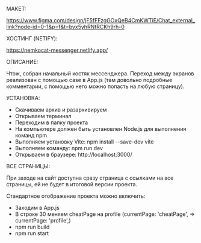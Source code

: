 МАКЕТ:

https://www.figma.com/design/jF5fFFzgGOxQeB4CmKWTiE/Chat_external_link?node-id=0-1&p=f&t=bvx5yhRNtRCKh9rh-0

ХОСТИНГ (NETIFY):

https://nemkocat-messenger.netlify.app/

ОПИСАНИЕ:

Чтож, собран начальный костяк мессенджера. Переход между экранов реализован с помощью case в App.js (там довольно подробные комментарии, с помощью него можно попасть на любую страницу). 
 
УСТАНОВКА:

- Скачиваем архив и разархивируем
- Открываем терминал
- Переходим в папку проекта
- На компьютере должен быть установлен Node.js для выполнения команд npm
- Выполняем установку Vite: npm install --save-dev vite
- Выполняем команду: npm run dev 
- Открываем в браузере: http://localhost:3000/


ВСЕ СТРАНИЦЫ:

При заходе на сайт доступна сразу страница с ссылками на все страницы, ей не будет в итоговой версии проекта. 

Стандартное отображение проекта можно включить:

- Заходим в App.js
- В строке 30 меняем cheatPage на profile (currentPage: 'cheatPage', => currentPage: 'profile',)
- npm run build
- npm run start


